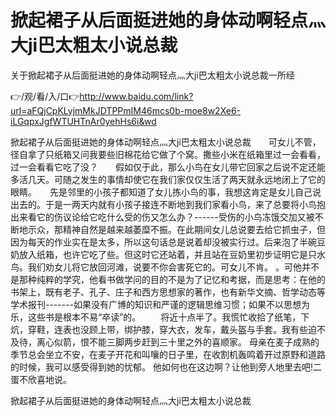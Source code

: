 # 掀起裙子从后面挺进她的身体动啊轻点灬大ji巴太粗太小说总裁
关于掀起裙子从后面挺进她的身体动啊轻点灬大ji巴太粗太小说总裁一所经

👉/观/看/入/口👉http://www.baidu.com/link?url=aFQjCpKLyjmMkJDTPPmIM46mcs0b-moe8w2Xe6-iLGqpxJgfWTUHTnAr0yehHs6i&wd

掀起裙子从后面挺进她的身体动啊轻点灬大ji巴太粗太小说总裁　　可女儿不管，径自拿了只纸箱又问我要些旧棉花给它做了个窝。撒些小米在纸箱里过一会看看，过一会看看它吃了没？　　假如仅于此，那么小鸟在女儿带它回家之后说不定还能多活几天。可随之发生的事情却使它在我们家仅仅生活了两天就永远地闭上了它的眼睛。　　先是邻里的小孩子都知道了女儿拣小鸟的事，我想这肯定是女儿自己说出去的。于是一两天内就有小孩子接连不断地到我们家看小鸟，来了总要将小鸟抱出来看它的伤议论给它吃什么受的伤又怎么办？------受伤的小鸟冻饿交加又被不断地示众，那精神自然是越来越萎糜不振。在此期间女儿总说要去给它抓虫子，但因为每天的作业实在是太多，所以这句话总是说着却没被实行过。后来泡了半碗豆奶放入纸箱，也许它吃了些。但这时它还站着，并且站在豆奶里初步证明它是只水鸟。我们劝女儿将它放回河滩，说要不你会害死它的。可女儿不肯。
。可他并不是那种纯粹的学究，他看书做学问的目的不是为了记忆和考据，而是思考：在他的书架上，既有老子、孔子、庄子和西方思想家的著作，也有新华文摘、哲学动态等学术报刊-------如果没有广博的知识和严谨的逻辑思维习惯；如果不以思想为乐，这些书是根本不易“卒读”的。
　　将近十点半了。我慌忙收拾了纸笔，下炕，穿鞋，连表也没顾上带，绑护膝，穿大衣，发车，戴头盔与手套。我有些迫不及待，离心似箭，恨不能三脚两步赶到三十里之外的喜顺家。
母亲在麦子成熟的季节总会坐立不安，在麦子开花和叫嚷的日子里，在收割机轰鸣着开过原野和道路的时候，我可以感受得到她的忧郁。
他如何也在这边啊？让他到旁人地里去吧!二蛋不欣喜地说。

掀起裙子从后面挺进她的身体动啊轻点灬大ji巴太粗太小说总裁
